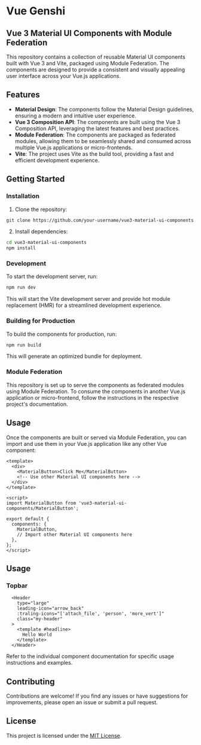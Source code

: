 # Vue Genshi

## Vue 3 Material UI Components with Module Federation

This repository contains a collection of reusable Material UI components built with Vue 3 and Vite, packaged using Module Federation. The components are designed to provide a consistent and visually appealing user interface across your Vue.js applications.

## Features

- **Material Design**: The components follow the Material Design guidelines, ensuring a modern and intuitive user experience.
- **Vue 3 Composition API**: The components are built using the Vue 3 Composition API, leveraging the latest features and best practices.
- **Module Federation**: The components are packaged as federated modules, allowing them to be seamlessly shared and consumed across multiple Vue.js applications or micro-frontends.
- **Vite**: The project uses Vite as the build tool, providing a fast and efficient development experience.

## Getting Started

### Installation

1. Clone the repository:

```bash
git clone https://github.com/your-username/vue3-material-ui-components.git
```

2. Install dependencies:

```bash
cd vue3-material-ui-components
npm install
```

### Development

To start the development server, run:

```bash
npm run dev
```

This will start the Vite development server and provide hot module replacement (HMR) for a streamlined development experience.

### Building for Production

To build the components for production, run:

```bash
npm run build
```

This will generate an optimized bundle for deployment.

### Module Federation

This repository is set up to serve the components as federated modules using Module Federation. To consume the components in another Vue.js application or micro-frontend, follow the instructions in the respective project's documentation.

## Usage

Once the components are built or served via Module Federation, you can import and use them in your Vue.js application like any other Vue component:

```vue
<template>
  <div>
    <MaterialButton>Click Me</MaterialButton>
    <!-- Use other Material UI components here -->
  </div>
</template>

<script>
import MaterialButton from 'vue3-material-ui-components/MaterialButton';

export default {
  components: {
    MaterialButton,
    // Import other Material UI components here
  },
};
</script>
```

## Usage

### Topbar
```vue
  <Header
    type="large"
    leading-icon="arrow_back"
    :traling-icons="['attach_file', 'person', 'more_vert']"
    class="my-header"
  >
    <template #headline>
      Hello World
    </template>
  </Header>
```

Refer to the individual component documentation for specific usage instructions and examples.

## Contributing

Contributions are welcome! If you find any issues or have suggestions for improvements, please open an issue or submit a pull request.

## License

This project is licensed under the [MIT License](LICENSE).
